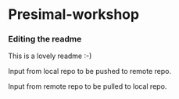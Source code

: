 # Presimal-workshop

### Editing the readme

This is a lovely readme :-) 

Input from local repo to be pushed to remote repo.

Input from remote repo to be pulled to local repo.
